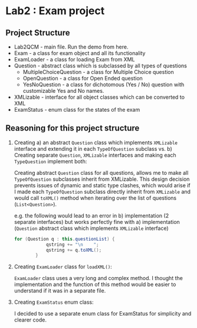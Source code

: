 # Lab2 : Exam project

## Project Structure
-   Lab2QCM - main file. Run the demo from here.
-   Exam - a class for exam object and all its functionality
-   ExamLoader - a class for loading Exam from XML
-   Question - abstract class which is subclassed by all types of questions
    -   MultipleChoiceQuestion - a class for Multiple Choice question
    -   OpenQuestion - a class for Open Ended question
    -   YesNoQuestion - a class for dichotomous (Yes / No) question with customizable Yes and No names.
-   XMLizable - interface for all object classes which can be converted to XML
-   ExamStatus - enum class for the states of the exam

## Reasoning for this project structure
1.  Creating a) an abstract `Question` class which implements `XMLizable` interface and extending it in each `TypeOfQuestion` subclass vs. b) Creating separate `Question`, `XMLizable` interfaces and making each `TypeQuestion` implement both:

    Creating abstract `Question` class for all questions, allows me to make all `TypeOfQuestion` subclasses inherit from XMLizable. This design decision prevents issues of dynamic and static type clashes, which would arise if I made each `TypeOfQuestion` subclass directly inherit from `XMLizable` and would call `toXML()` method when iterating over the list of questions (`List<Question>`).
    
    e.g. the following would lead to an error in b) implementation (2 separate interfaces) but works perfectly fine with a) implementation (`Question` abstract class which implements `XMLizable` interface)
    ``` java
    for (Question q : this.questionList) {
                qstring += "\n    ";
                qstring += q.toXML();
            }
    ```
2.  Creating `ExamLoader` class for `loadXML()`:

    `ExamLoader` class uses a very long and complex method. I thought the implementation and the function of this method would be easier to understand if it was in a separate file. 

3. Creating `ExamStatus` enum class:

    I decided to use a separate enum class for ExamStatus for simplicity and clearer code.